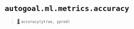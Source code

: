 # `autogoal.ml.metrics.accuracy`

> [📝](https://github.com/autogoal/autogoal/blob/master/autogoal/ml/metrics.py#L32)
> `accuracy(ytrue, ypred)`

